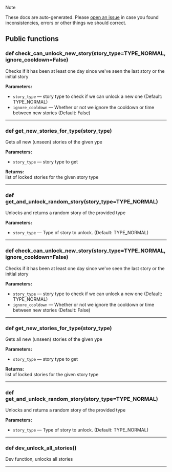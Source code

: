 > [!NOTE]
> These docs are auto-generated. Please [open an issue](https://github.com/Friends-of-Monika/mas-docs/issues/new)
> in case you found inconsistencies, errors or other things we should correct.

## Public functions

### def check_can_unlock_new_story(story_type=TYPE_NORMAL, ignore_cooldown=False)

Checks if it has been at least one day since we've seen the last story or the initial story

**Parameters:**
- `story_type` &mdash; story type to check if we can unlock a new one (Default: TYPE_NORMAL)
- `ignore_cooldown` &mdash; Whether or not we ignore the cooldown or time between new stories (Default: False)


---

### def get_new_stories_for_type(story_type)

Gets all new (unseen) stories of the given ype

**Parameters:**
- `story_type` &mdash; story type to get


**Returns:**<br>
list of locked stories for the given story type

---

### def get_and_unlock_random_story(story_type=TYPE_NORMAL)

Unlocks and returns a random story of the provided type

**Parameters:**
- `story_type` &mdash; Type of story to unlock. (Default: TYPE_NORMAL)


---

### def check_can_unlock_new_story(story_type=TYPE_NORMAL, ignore_cooldown=False)

Checks if it has been at least one day since we've seen the last story or the initial story

**Parameters:**
- `story_type` &mdash; story type to check if we can unlock a new one (Default: TYPE_NORMAL)
- `ignore_cooldown` &mdash; Whether or not we ignore the cooldown or time between new stories (Default: False)


---

### def get_new_stories_for_type(story_type)

Gets all new (unseen) stories of the given ype

**Parameters:**
- `story_type` &mdash; story type to get


**Returns:**<br>
list of locked stories for the given story type

---

### def get_and_unlock_random_story(story_type=TYPE_NORMAL)

Unlocks and returns a random story of the provided type

**Parameters:**
- `story_type` &mdash; Type of story to unlock. (Default: TYPE_NORMAL)


---

### def dev_unlock_all_stories()

Dev function, unlocks all stories

---

